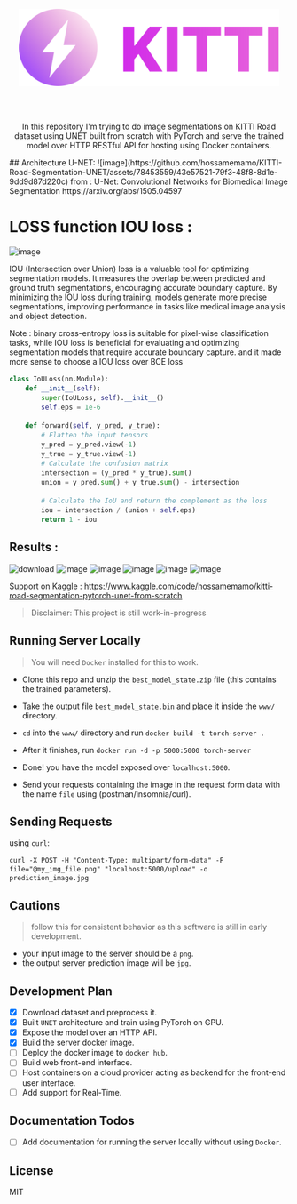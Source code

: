 <div style="text-align:center;margin-bottom:30px">
<p align="center"><img src="./assets/logo.svg" width="470"/></p>
</div>

<br/>

<p align="center">
In this repository I'm trying to do image segmentations on KITTI Road dataset using UNET built from scratch with PyTorch and serve the trained model over HTTP RESTful API for hosting using Docker containers.
</p>
## Architecture U-NET:
![image](https://github.com/hossamemamo/KITTI-Road-Segmentation-UNET/assets/78453559/43e57521-79f3-48f8-8d1e-9dd9d87d220c)
from : U-Net: Convolutional Networks for Biomedical Image Segmentation
https://arxiv.org/abs/1505.04597

# LOSS function IOU loss :
![image](https://github.com/hossamemamo/KITTI-Road-Segmentation-UNET/assets/78453559/a03fbfba-ae26-4648-ac1e-b581b28c2031)

IOU (Intersection over Union) loss is a valuable tool for optimizing segmentation models. It measures the overlap between predicted and ground truth segmentations, encouraging accurate boundary capture. By minimizing the IOU loss during training, models generate more precise segmentations, improving performance in tasks like medical image analysis and object detection.

Note : binary cross-entropy loss is suitable for pixel-wise classification tasks, while IOU loss is beneficial for evaluating and optimizing segmentation models that require accurate boundary capture. and it made more sense to choose a IOU loss over BCE loss



 
```python
class IoULoss(nn.Module):
    def __init__(self):
        super(IoULoss, self).__init__()
        self.eps = 1e-6

    def forward(self, y_pred, y_true):
        # Flatten the input tensors
        y_pred = y_pred.view(-1)        
        y_true = y_true.view(-1)
        # Calculate the confusion matrix
        intersection = (y_pred * y_true).sum()
        union = y_pred.sum() + y_true.sum() - intersection

        # Calculate the IoU and return the complement as the loss
        iou = intersection / (union + self.eps)
        return 1 - iou

```
## Results :
![download](https://github.com/hossamemamo/KITTI-Road-Segmentation-UNET/assets/78453559/8b96c367-9b35-43d4-b6a1-ab81db2a164a)
![image](https://github.com/hossamemamo/KITTI-Road-Segmentation-UNET/assets/78453559/4c56e1e1-ea7e-4068-a1bb-9695263fb111)
![image](https://github.com/hossamemamo/KITTI-Road-Segmentation-UNET/assets/78453559/e8884131-84ec-40eb-b542-cd3db3ef3dba)
![image](https://github.com/hossamemamo/KITTI-Road-Segmentation-UNET/assets/78453559/b8f749bd-f6e7-4bb4-b0df-53a831d77af1)
![image](https://github.com/hossamemamo/KITTI-Road-Segmentation-UNET/assets/78453559/cd2e8c3b-432c-45f1-b1b9-62fb69c568f4)
![image](https://github.com/hossamemamo/KITTI-Road-Segmentation-UNET/assets/78453559/816cbba6-5dd2-4ec8-add5-55db6ddce3f1)


Support on Kaggle  : https://www.kaggle.com/code/hossamemamo/kitti-road-segmentation-pytorch-unet-from-scratch
> Disclaimer: This project is still work-in-progress

## Running Server Locally
> You will need `Docker` installed for this to work.

* Clone this repo and unzip the `best_model_state.zip` file (this contains the trained parameters).

* Take the output file `best_model_state.bin` and place it inside the `www/` directory.

* `cd` into the `www/` directory and run `docker build -t torch-server .`

* After it finishes, run `docker run -d -p 5000:5000 torch-server`

* Done! you have the model exposed over `localhost:5000`.

* Send your requests containing the image in the request form data with the name `file` using (postman/insomnia/curl).

## Sending Requests

using `curl`:

```shell
curl -X POST -H "Content-Type: multipart/form-data" -F file="@my_img_file.png" "localhost:5000/upload" -o prediction_image.jpg
```

## Cautions

> follow this for consistent behavior as this software is still in early development.

* your input image to the server should be a `png`.
* the output server prediction image will be `jpg`.

## Development Plan

- [x] Download dataset and preprocess it.
- [x] Built `UNET` architecture and train using PyTorch on GPU.
- [x] Expose the model over an HTTP API.
- [x] Build the server docker image.
- [ ] Deploy the docker image to `docker hub`.
- [ ] Build web front-end interface.
- [ ] Host containers on a cloud provider acting as backend for the front-end user interface.
- [ ] Add support for Real-Time.

## Documentation Todos
- [ ] Add documentation for running the server locally without using `Docker`.

## License
MIT
